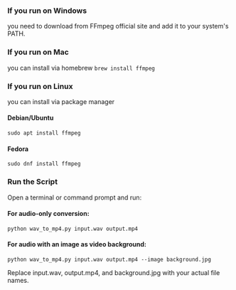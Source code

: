 ### If you run on Windows
you need to download from FFmpeg official site and add it to your system's PATH.

### If you run on Mac
you can install via homebrew `brew install ffmpeg`


### If you run on Linux
you can install via package manager

#### Debian/Ubuntu
`sudo apt install ffmpeg`
#### Fedora
`sudo dnf install ffmpeg`


### Run the Script
Open a terminal or command prompt and run:

#### For audio-only conversion:
`python wav_to_mp4.py input.wav output.mp4`

#### For audio with an image as video background:
`python wav_to_mp4.py input.wav output.mp4 --image background.jpg`

Replace input.wav, output.mp4, and background.jpg with your actual file names.
